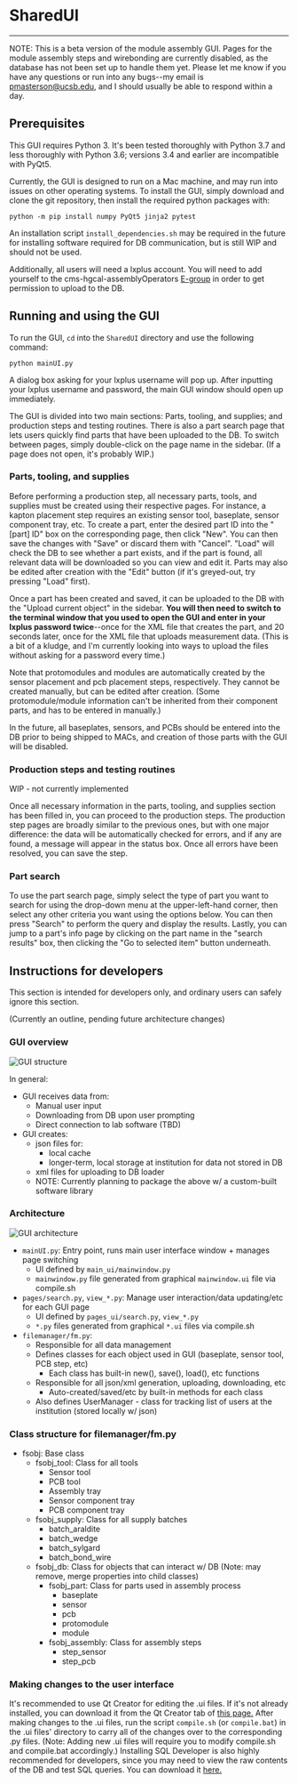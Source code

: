 # SharedUI

------

NOTE:  This is a beta version of the module assembly GUI.  Pages for the module assembly steps and wirebonding are currently disabled, as the database has not been set up to handle them yet.  Please let me know if you have any questions or run into any bugs--my email is pmasterson@ucsb.edu, and I should usually be able to respond within a day.

## Prerequisites

This GUI requires Python 3.  It's been tested thoroughly with Python 3.7 and less thoroughly with Python 3.6; versions 3.4 and earlier are incompatible with PyQt5.

Currently, the GUI is designed to run on a Mac machine, and may run into issues on other operating systems.  To install the GUI, simply download and clone the git repository, then install the required python packages with:

```
python -m pip install numpy PyQt5 jinja2 pytest
```

An installation script `install_dependencies.sh` may be required in the future for installing software required for DB communication, but is still WIP and should not be used.

Additionally, all users will need a lxplus account.  You will need to add yourself to the cms-hgcal-assemblyOperators [E-group](https://e-groups.cern.ch/e-groups/EgroupsSearchForm.do) in order to get permission to upload to the DB.

## Running and using the GUI

To run the GUI, `cd` into the `SharedUI` directory and use the following command:

```
python mainUI.py
```

A dialog box asking for your lxplus username will pop up.  After inputting your lxplus username and password, the main GUI window should open up immediately.

The GUI is divided into two main sections:  Parts, tooling, and supplies; and production steps and testing routines.  There is also a part search page that lets users quickly find parts that have been uploaded to the DB.  To switch between pages, simply double-click on the page name in the sidebar.  (If a page does not open, it's probably WIP.)

### Parts, tooling, and supplies

Before performing a production step, all necessary parts, tools, and supplies must be created using their respective pages.  For instance, a kapton placement step requires an existing sensor tool, baseplate, sensor component tray, etc.  To create a part, enter the desired part ID into the "[part] ID" box on the corresponding page, then click "New".  You can then save the changes with "Save" or discard them with "Cancel".  "Load" will check the DB to see whether a part exists, and if the part is found, all relevant data will be downloaded so you can view and edit it.  Parts may also be edited after creation with the "Edit" button (if it's greyed-out, try pressing "Load" first).

Once a part has been created and saved, it can be uploaded to the DB with the "Upload current object" in the sidebar.  **You will then need to switch to the terminal window that you used to open the GUI and enter in your lxplus password twice**--once for the XML file that creates the part, and 20 seconds later, once for the XML file that uploads measurement data.  (This is a bit of a kludge, and I'm currently looking into ways to upload the files without asking for a password every time.)

Note that protomodules and modules are automatically created by the sensor placement and pcb placement steps, respectively.  They cannot be created manually, but can be edited after creation.  (Some protomodule/module information can't be inherited from their component parts, and has to be entered in manually.)

In the future, all baseplates, sensors, and PCBs should be entered into the DB prior to being shipped to MACs, and creation of those parts with the GUI will be disabled.

### Production steps and testing routines

WIP - not currently implemented

Once all necessary information in the parts, tooling, and supplies section has been filled in, you can proceed to the production steps.  The production step pages are broadly similar to the previous ones, but with one major difference:  the data will be automatically checked for errors, and if any are found, a message will appear in the status box.  Once all errors have been resolved, you can save the step.

### Part search

To use the part search page, simply select the type of part you want to search for using the drop-down menu at the upper-left-hand corner, then select any other criteria you want using the options below.  You can then press "Search" to perform the query and display the results.  Lastly, you can jump to a part's info page by clicking on the part name in the "search results" box, then clicking the "Go to selected item" button underneath.


## Instructions for developers

This section is intended for developers only, and ordinary users can safely ignore this section.

(Currently an outline, pending future architecture changes)

### GUI overview

![GUI structure](https://user-images.githubusercontent.com/53322354/234279465-5c297726-f480-40dd-97ca-77bf5f68c5c6.png)

In general:
- GUI receives data from:
   - Manual user input
   - Downloading from DB upon user prompting
   - Direct connection to lab software (TBD)
- GUI creates:
   - json files for:
      - local cache
      - longer-term, local storage at institution for data not stored in DB
   - xml files for uploading to DB loader
   - NOTE:  Currently planning to package the above w/ a custom-built software library

### Architecture

![GUI architecture](https://user-images.githubusercontent.com/53322354/234278118-5038d9ed-7e29-44b0-bb62-816cb76a5dd7.png)

- `mainUI.py`:  Entry point, runs main user interface window + manages page switching
   - UI defined by `main_ui/mainwindow.py`
   - `mainwindow.py` file generated from graphical `mainwindow.ui` file via compile.sh
- `pages/search.py`, `view_*.py`:  Manage user interaction/data updating/etc for each GUI page
   - UI defined by `pages_ui/search.py`, `view_*.py`
   - `*.py` files generated from graphical `*.ui` files via compile.sh
- `filemanager/fm.py`:
   - Responsible for all data management
   - Defines classes for each object used in GUI (baseplate, sensor tool, PCB step, etc)
      - Each class has built-in new(), save(), load(), etc functions
   - Responsible for all json/xml generation, uploading, downloading, etc
      - Auto-created/saved/etc by built-in methods for each class
   - Also defines UserManager - class for tracking list of users at the institution (stored locally w/ json)

### Class structure for filemanager/fm.py

- fsobj:  Base class
   - fsobj\_tool:  Class for all tools
      - Sensor tool
      - PCB tool
      - Assembly tray
      - Sensor component tray
      - PCB component tray
   - fsobj\_supply:  Class for all supply batches
      - batch\_araldite
      - batch\_wedge
      - batch\_sylgard
      - batch\_bond\_wire
   - fsobj\_db:  Class for objects that can interact w/ DB (Note: may remove, merge properties into child classes)
      - fsobj\_part:  Class for parts used in assembly process
          - baseplate
          - sensor
          - pcb
          - protomodule
          - module
      - fsobj\_assembly:  Class for assembly steps
          - step\_sensor
          - step\_pcb

### Making changes to the user interface

It's recommended to use Qt Creator for editing the .ui files.  If it's not already installed, you can download it from the Qt Creator tab of [this page.](https://www.qt.io/offline-installers)  After making changes to the .ui files, run the script `compile.sh` (or `compile.bat`) in the .ui files' directory to carry all of the changes over to the corresponding .py files.  (Note:  Adding new .ui files will require you to modify compile.sh and compile.bat accordingly.)  Installing SQL Developer is also highly recommended for developers, since you may need to view the raw contents of the DB and test SQL queries.  You can download it [here.](https://www.oracle.com/database/sqldeveloper/technologies/download/)





